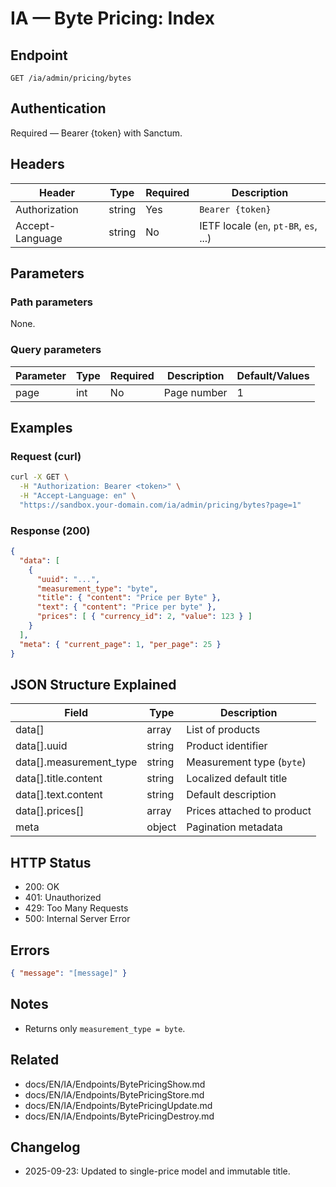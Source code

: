 # IA — Byte Pricing: Index

## Endpoint

```
GET /ia/admin/pricing/bytes
```

## Authentication

Required — Bearer {token} with Sanctum.

## Headers

| Header          | Type   | Required | Description |
| --------------- | ------ | -------- | ----------- |
| Authorization   | string | Yes      | `Bearer {token}` |
| Accept-Language | string | No       | IETF locale (`en`, `pt-BR`, `es`, ...) |

## Parameters

### Path parameters

None.

### Query parameters

| Parameter | Type   | Required | Description | Default/Values |
| --------- | ------ | -------- | ----------- | -------------- |
| page      | int    | No       | Page number | 1 |

## Examples

### Request (curl)

```bash
curl -X GET \
  -H "Authorization: Bearer <token>" \
  -H "Accept-Language: en" \
  "https://sandbox.your-domain.com/ia/admin/pricing/bytes?page=1"
```

### Response (200)

```json
{
  "data": [
    {
      "uuid": "...",
      "measurement_type": "byte",
      "title": { "content": "Price per Byte" },
      "text": { "content": "Price per byte" },
      "prices": [ { "currency_id": 2, "value": 123 } ]
    }
  ],
  "meta": { "current_page": 1, "per_page": 25 }
}
```

## JSON Structure Explained

| Field                | Type    | Description |
| -------------------- | ------- | ----------- |
| data[]               | array   | List of products |
| data[].uuid          | string  | Product identifier |
| data[].measurement_type | string | Measurement type (`byte`) |
| data[].title.content | string  | Localized default title |
| data[].text.content  | string  | Default description |
| data[].prices[]      | array   | Prices attached to product |
| meta                 | object  | Pagination metadata |

## HTTP Status

- 200: OK
- 401: Unauthorized
- 429: Too Many Requests
- 500: Internal Server Error

## Errors

```json
{ "message": "[message]" }
```

## Notes

- Returns only `measurement_type = byte`.

## Related

- docs/EN/IA/Endpoints/BytePricingShow.md
- docs/EN/IA/Endpoints/BytePricingStore.md
- docs/EN/IA/Endpoints/BytePricingUpdate.md
- docs/EN/IA/Endpoints/BytePricingDestroy.md

## Changelog

- 2025-09-23: Updated to single-price model and immutable title.
